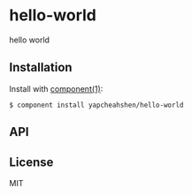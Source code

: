 
# hello-world

  hello world

## Installation

  Install with [component(1)](http://component.io):

    $ component install yapcheahshen/hello-world

## API



## License

  MIT

